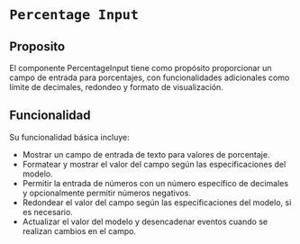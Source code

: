 # **`Percentage Input`**

## Proposito
El componente PercentageInput tiene como propósito proporcionar un campo de entrada para porcentajes, con funcionalidades adicionales como límite de decimales, redondeo y formato de visualización. 

## Funcionalidad

Su funcionalidad básica incluye:

- Mostrar un campo de entrada de texto para valores de porcentaje.
- Formatear y mostrar el valor del campo según las especificaciones del modelo.
- Permitir la entrada de números con un número específico de decimales y opcionalmente permitir números negativos.
- Redondear el valor del campo según las especificaciones del modelo, si es necesario.
- Actualizar el valor del modelo y desencadenar eventos cuando se realizan cambios en el campo.